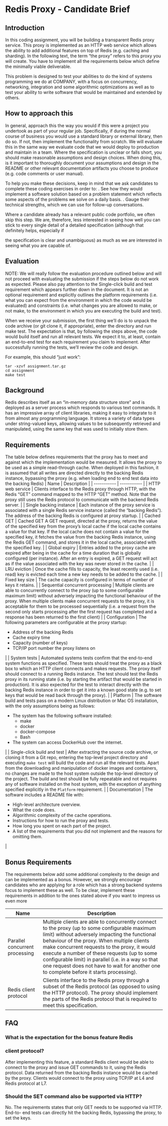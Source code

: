 # Redis Proxy - Candidate Brief

## Introduction

In this coding assignment, you will be building a transparent Redis proxy service.
This proxy is implemented as an HTTP web service which allows the ability to add
additional features on top of Redis (e.g. caching and sharding). In the following text,
the term “the proxy” refers to this proxy you will create. You have to implement all the
requirements below which define the minimally viable deliverable.

This problem is designed to test your abilities to do the kind of systems
programming we do at COMPANY, with a focus on concurrency, networking,
integration and some algorithmic optimizations as well as to test your ability to
write software that would be maintained and extended by others. 

## How to approach this

In general, approach this the way you would if this were a project you undertook as
part of your regular job. Specifically, if during the normal course of business you
would use a standard library or external library, then do so. If not, then implement
the functionality from scratch. We will evaluate this in the same way we evaluate
code that we would deploy to production and maintain in a team. Where the
specification is unclear or falls short, you should make reasonable assumptions and
design choices. When doing this, is it important to thoroughly document your
assumptions and design in the README or other relevant documentation artifacts
you choose to produce (e.g. code comments or user manual).

To help you make these decisions, keep in mind that we ask candidates to complete
these coding exercises in order to:
 .  See how they would implement a software solution based on a problem
statement which reflects some aspects of the problems we solve on a daily basis.
 .  Gauge their technical strengths, which we can use for follow-up conversations.

Where a candidate already has a relevant public code portfolio, we often skip this
step. We are, therefore, less interested in seeing how well you can stick to every
single detail of a detailed specification (although that definitely helps, especially if


the specification is clear and unambiguous) as much as we are interested in seeing
what you are capable of.

## Evaluation

NOTE: We will really follow the evaluation procedure outlined below and will not
proceed with evaluating the submission if the steps below do not work as expected.
Please also pay attention to the Single-click build and test requirement which
appears further down in the document. It is not an optional requirement and
explicitly outlines the platform requirements (i.e. what you can expect from the
environment in which the code would be evaluated) and constraints (i.e. what
changes you are allowed to make, or not make, to the environment in which you are
executing the build and test).

When we receive your submission, the first thing we’ll do is to unpack the code
archive (or git clone it, if appropriate), enter the directory and run make test. The
expectation is that, by following the steps above, the code would build itself and run
all relevant tests. We expect it to, at least, contain an end-to-end test for each
requirement you claim to implement. After successfully running the tests, we’ll
review the code and design. 

For example, this should “just work”:

```
tar -xzvf assignment.tar.gz
cd assignment
make test
```
## Background

Redis describes itself as an “in-memory data structure store” and is deployed as a
server process which responds to various text commands. It has an impressive array
of client libraries, making it easy to integrate to it from almost any programming
language. It stores a variety of data types under string-valued keys, allowing values
to be subsequently retrieved and manipulated, using the same key that was used to
initially store them.


## Requirements

The table below defines requirements that the proxy has to meet and against which
the implementation would be measured. It allows the proxy to be used as a simple
read-through cache. When deployed in this fashion, it is assumed that all writes are
directed directly to the backing Redis instance, bypassing the proxy (e.g. when
loading end to end test data into the backing Redis)
| Name      | Description |
| ----------- | ----------- |
| HTTP web service   |  Clients interface to the Redis proxy through HTTP, with the Redis “GET” command mapped to the HTTP “GET” method. Note that the proxy still uses the Redis protocol to communicate with the backend Redis server.        |
| Single backing instance   | Each instance of the proxy service is associated with a single Redis service instance (called the “backing Redis”). The address of the backing Redis is configured at proxy startup.        |
| Cached GET  | Cached GET A GET request, directed at the proxy, returns the value of the specified key from the proxy’s local cache if the local cache contains a value for that key. If the local cache does not contain a value for the specified key, it fetches the value from the backing Redis instance, using the Redis GET command, and stores it in the local cache, associated with the specified key.        |
| Global expiry   | Entries added to the proxy cache are expired after being in the cache for a time duration that is globally configured (per instance). After an entry is expired, a GET request will act as if the value associated with the key was never stored in the cache.        |
| LRU eviction   | Once the cache fills to capacity, the least recently used (i.e. read) key is evicted each time a new key needs to be added to the cache.        |
| Fixed key size   | The cache capacity is configured in terms of number of keys it retains.        |
| Sequential concurrent processing   | Multiple clients are able to concurrently connect to the proxy (up to some configurable maximum limit) without adversely impacting the functional behaviour of the proxy. When multiple clients make concurrent requests to the proxy, it is acceptable for them to be processed sequentially (i.e. a request from the second only starts processing after the first request has completed and a response has been returned to the first client)        |
| Configuration   | The following parameters are configurable at the proxy startup:  <ul><li>Address of the backing Redis</li><li>Cache expiry time</li><li>Capacity (number of keys)</li><li>TCP/IP port number the proxy listens on</ul>|
| System tests    | Automated systems tests confirm that the end-to-end system functions as specified. These tests should treat the proxy as a black box to which an HTTP client connects and makes requests. The proxy itself should connect to a running Redis instance. The test should test the Redis proxy in its running state (i.e. by starting the artifact that would be started in production). It is also expected for the test to interact directly with the backing Redis instance in order to get it into a known good state (e.g. to set keys that would be read back through the proxy).         |
| Platform   | The software build and tests pass on a modern Linux distribution or Mac OS installation, with the only assumptions being as follows: <ul><li>The system has the following software installed: <ul><li>make</li> <li>docker</li> <li>docker-compose</li><li>Bash</li></ul> <li>The system can access DockerHub over the internet.</li></ul>        |
| Single-click build and test   | After extracting the source code archive, or cloning it from a Git repo, entering the top-level project directory and executing `make test` will build the code and run all the relevant tests. Apart from the downloading and manipulation of docker images and containers, no changes are made to the host system outside the top-level directory of the project. The build and test should be fully repeatable and not requires any of software installed on the host system, with the exception of anything specified explicitly in the `Platform` requirement.        |
| Documentation   | The software includes a README file with:<ul><li>High-level architecture overview.</li><li>What the code does.</li><li>Algorithmic complexity of the cache operations.</li><li>Instructions for how to run the proxy and tests.</li><li>How long you spent on each part of the project.</li><li>A list of the requirements that you did not implement and the reasons for omitting them.</li></ul>        |

## Bonus Requirements

The requirements below add some additional complexity to the design and can be
implemented as a bonus. However, we strongly encourage candidates who are
applying for a role which has a strong backend systems focus to implement these as
well. To be clear, implement these requirements in addition to the ones stated above
if you want to impress us even more

| Name      | Description |
| ----------- | ----------- |
| Parallel concurrent processing | Multiple clients are able to concurrently connect to the proxy (up to some configurable maximum limit) without adversely impacting the functional behaviour of the proxy. When multiple clients make concurrent requests to the proxy, it would execute a number of these requests (up to some configurable limit) in parallel (i.e. in a way so that one request does not have to wait for another one to complete before it starts processing).  |
| Redis client protocol  | Clients interface to the Redis proxy through a subset of the Redis protocol (as opposed to using the HTTP protocol). The proxy should implement the parts of the Redis protocol that is required to meet this specification. |


## FAQ

### What is the expectation for the bonus feature Redis

### client protocol?

After implementing this feature, a standard Redis client would be able to connect to
the proxy and issue GET commands to it, using the Redis protocol. Data returned
from the backing Redis instance would be cached by the proxy. Clients would
connect to the proxy using TCP/IP at L4 and Redis protocol at L7.

### Should the SET command  also be supported via HTTP?

No. The requirements states that only GET needs to be supported via HTTP. End-to-
end tests can directly hit the backing Redis, bypassing the proxy, to set the keys.



